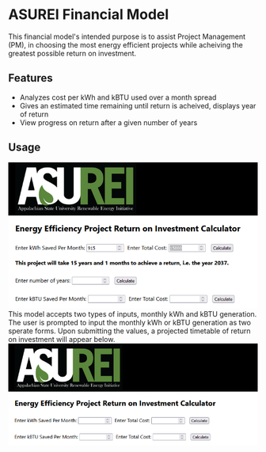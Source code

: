 # ASUREI Financial Model

This financial model's intended purpose is to assist Project Management (PM), in choosing the most energy efficient projects while acheiving the greatest possible return on investment.

## Features
- Analyzes cost per kWh and kBTU used over a month spread
- Gives an estimated time remaining until return is acheived, displays year of return
- View progress on return after a given number of years

## Usage
![Start Page](https://github.com/calebbarber/asurei-financialmodel/blob/970da1a779614d8e7324558a70f43cee2f9c8d71/client/public/readme_images/progress_prompt.png)
This model accepts two types of inputs, monthly kWh and kBTU generation. The user is prompted to input the monthly kWh or kBTU generation as two sperate forms. Upon submitting the values, a projected timetable of return on investment will appear below.
![Yearly Progress Prompt](https://github.com/calebbarber/asurei-financialmodel/blob/970da1a779614d8e7324558a70f43cee2f9c8d71/client/public/readme_images/start.png)